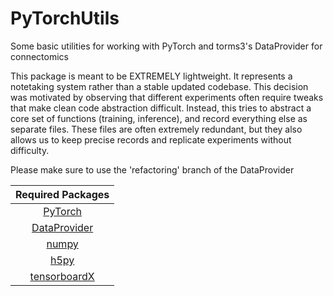 # PyTorchUtils
Some basic utilities for working with PyTorch and torms3's DataProvider for connectomics

This package is meant to be EXTREMELY lightweight. It represents a notetaking system rather than a stable updated codebase. This decision was motivated by observing that different experiments often require tweaks that make clean code abstraction difficult. Instead, this tries to abstract a core set of functions (training, inference), and record everything else as separate files. These files are often extremely redundant, but they also allows us to keep precise records and replicate experiments without difficulty.

Please make sure to use the 'refactoring' branch of the DataProvider

|Required Packages|
|:-----:|
|[PyTorch](http://pytorch.org/)|
|[DataProvider](https://github.com/torms3/DataProvider/tree/refactoring)|
|[numpy](http://www.numpy.org/)|
|[h5py](http://www.h5py.org/)|
|[tensorboardX](https://github.com/lanpa/tensorboard-pytorch)|

